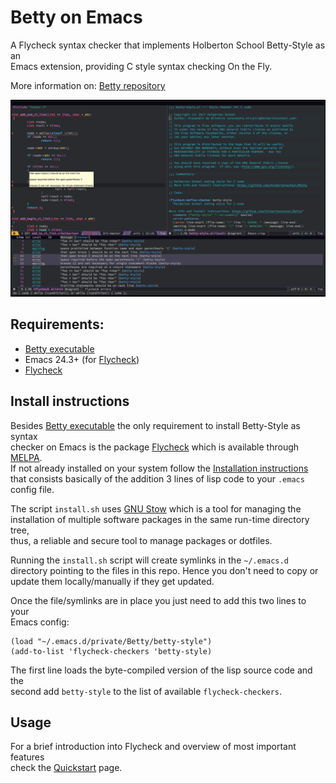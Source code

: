 # Betty on Emacs

A Flycheck syntax checker that implements Holberton School Betty-Style as an  
Emacs extension, providing C style syntax checking On the Fly.

More information on: [Betty repository](https://github.com/holbertonschool/Betty)

![betty-style as emacs syntax checker](img/betty.png?raw-true)

## Requirements:

- [Betty executable](https://github.com/holbertonschool/Betty)
- Emacs 24.3+ (for [Flycheck](http://www.flycheck.org/en/latest/))
- [Flycheck](http://www.flycheck.org/en/latest/user/installation.html)

## Install instructions

Besides [Betty executable](https://github.com/holbertonschool/Betty) the only requirement to install Betty-Style as syntax  
checker on Emacs is the package [Flycheck](http://www.flycheck.org/en/latest/) which is available through [MELPA](c).  
If not already installed on your system follow the [Installation instructions](http://www.flycheck.org/en/latest/user/installation.html)  
that consists basically of the addition 3 lines of lisp code to your `.emacs`  
config file.

The script `install.sh` uses [GNU Stow](https://www.gnu.org/software/stow/) which is a tool for managing the  
installation of multiple software packages in the same run-time directory tree,  
thus, a reliable and secure tool to manage packages or dotfiles.

Running the `install.sh` script will create symlinks in the `~/.emacs.d`  
directory pointing to the files in this repo. Hence you don't need to copy or  
update them locally/manually if they get updated.

Once the file/symlinks are in place you just need to add this two lines to your  
Emacs config:

    (load "~/.emacs.d/private/Betty/betty-style")
    (add-to-list 'flycheck-checkers 'betty-style)
	
The first line loads the byte-compiled version of the lisp source code and the  
second add `betty-style` to the list of available `flycheck-checkers`.

## Usage

For a brief introduction into Flycheck and overview of most important features  
check the [Quickstart](http://www.flycheck.org/en/latest/user/quickstart.html) page.
